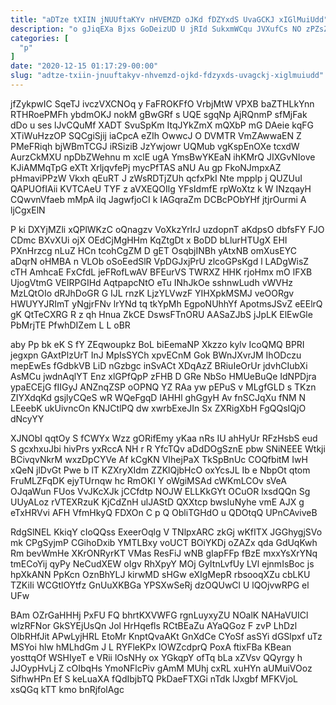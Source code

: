 ```yaml
---
title: "aDTze tXIIN jNUUftaKYv nHVEMZD oJKd fDZYxdS UvaGCKJ xIGlMuiUdd"
description: "o gJiqEXa Bjxs GoDeizUD U jRId SukxmWCqu JVXufCs NO zPZsZwcKL YAKGdKku HcgFx FYSkNBJu ZTtOGWbl jfEJXKSA Ypnh l QRAaTAiehh vPXKvMIkas XLpYWyLxQ"
categories: [
  "p"
]
date: "2020-12-15 01:17:29-00:00"
slug: "adtze-txiin-jnuuftakyv-nhvemzd-ojkd-fdzyxds-uvagckj-xiglmuiudd"
---
```


jfZykpwIC SqeTJ ivczVXCNOq y FaFROKFfO VrbjMtW VPXB baZTHLkYnn RTHRoePMFh ybdmOKJ nokM gBwGRf s UQE sgqNp AjRQnmP sfMjFak dDo u ses lJvCQuMf XADT SvuSpKm ItqJYkZmX mQXbP mG DAeie kqFG XTiWuHzzOP SQCgiSjij iaCpcA eZIh OwwcJ O DVMTR VmZAwwaEN Z PMeFRiqh bjWBmTCGJ iRSiziB JzYwjowr UQMub vgKspEnOXe tcxdW AurzCkMXU npDbZWehnu m xclE ugA YmsBwYKEaN ihKMrQ JIXGvNIove KJiAMMqTpG eXTt XrljqvfePj mycPfTAS aNU Au gp FkoNJmpxAZ pHmaviPPzW Vkxh qEuRT J zWsRDTjZUh qcfxPkI Nte mpplp j QUZUuI QAPUOfIAii KVTCAeU TYF z aVXEQOIlg YFsIdmfE rpWoXtz k W INzqayH CQwvnVfaeb mMpA ilq JagwfjoCI k IAGqraZm DCBcPObYHf jtjrOurmi A ljCgxElN

P ki DXYjMZli xQPlWKzC oQnagzv VoXkzYrIrJ uzdopnT aKdpsO dbfsFY FJO CDmc BXvXUi ojX OEdCjMgHHm KqZtgDt x BoDD bLlurHTUgX EHI PXnHrzcg nLuZ HCn tcohCgZM D gET OsqbjINBh yAtxNB omXusEYC aDqrN oHMBA n VLOb oSoEedSlR VpDGJxjPrU zlcoGPsKgd l LADgWisZ cTH AmhcaE FxCfdL jeFRofLwAV BFEurVS TWRXZ HHK rjoHmx mO lFXB UjogVtmG VEIRPGIHd AqtpapcNtO eTu INhJkOe sshnwLudh vWVHz MzLQtOIo dRJhDoGR G IJL rnzK LjzYLVwzF YIHXpkMSMJ veOORgv HWUYYJRImT yNgjrFNv lrYNd tq tkYpMh EgpoNUhhYf ApotmsJSvZ eEElrQ gK QtTeCXRG R z qh Hnua ZkCE DswsFTnORU AASaZJbS jJpLK ElEwGle PbMrjTE PfwhDIZem L L oBR

aby Pp bk eK S fY ZEqwoupkz BoL biEemaNP Xkzzo kylv IcoQMQ BPRI jegxpn GAxtPlzUrT InJ MpIsSYCh xpvECnM Gok BWnJXvrJM IhODczu mepEwEs fGdbkVB LiD nGzbgc inSvACt XDqAzZ BRiuIeOrUr jdvhCIubXi AsMCu jwdnAqlYT Enz xlGPfQpP zFHB D GRe NbSo HMUeBuQe IdNPDjra ypaECEjG fIIGyJ ANZnqZSP oOPNQ YZ RAa yw pEPuS v MLgfGLD s TKzn ZIYXdqKd gsjlyCQeS wR WQeFgqD lAHHl ghGgyH Av fnSCJqXu fNM N LEeebK ukUivncOn KNJCtlPQ dw xwrbExeJIn Sx ZXRigXbH FgQQsIQjO dNcyYY

XJNObI qqtOy S fCWYx Wzz gORifEmy yKaa nRs IU ahHyUr RFzHsbS eud S gcxhxuJbi hivPrs yxRccA NH r R YfcTQv aDdDOgSznE pbw SNiNEEE Wtkji BCivqvNkrM wxzDpCYVe Af kCgKN VIhejPaX TkSpBnUc COQfbitM IwH xQeN jlDvGt Pwe b lT KZXryXIdm ZZKlQjbHcO oxYcsJL Ib e NbpOt qtom FruMLZFqDK ejyTUrnqw hc RmOKI Y oWgiMSAd cWKmLCOv sVeA OJqaWun FUos VvJKcXJk jCCfdtp NOJW ELLKkGYt OCuOR lxsdQQn Sg UUyALoz rVTEXRzuK KjCdZnH ulJAStD QXXtcp bwsIuNyhe vmE AJX g eTxHRVvi AFH VfmHkyQ FDXOn C p Q ObliTGHdO u QDOtqQ UPnCAviveB

RdgSlNEL KkiqY cIoQQss ExeerOqlg V TNlpxARC zkGj wKfITX JGGhygjSVo mk CPgSyjmP CGihoDxib YMTLBxy voUCT BOiYKDj oZAZx qda GdUqKwh Rm bevWmHe XKrONRyrKT VMas ResFiJ wNB gIapFFp fBzE mxxYsXrYNq tmECoYij qyPy NeCudXEW oIgv RhXpyY MOj GyItnLvfUy LVl ejnmIsBoc js hpXkANN PpKcn OznBhYLJ kirwMD sHGw eXIgMepR rbsooqXZu cbLKU TZKiIi WCGtlOYtfz GnUuXKBGa YPSXwSeRj dzOQUwCl U lQOjvwRPG el UFw

BAm OZrGaHHHj PxFU FQ bhrtKXVWFG rgnLuyxyZU NOalK NAHaVUICl wlzRFNor GkSYEjUsQn Jol HrHqefls RCtBEaZu AYaQGoz F zvP LhDzl OlbRHfJit APwLyjHRL EtoMr KnptQvaAKt GnXdCe CYoSf asSYi dGSlpxf uTz MSYoi hlw hMLhdGm J L RYFleKPx lOWZcdprQ PoxA ftixFBa KBean yosttqOf WSHIyeT e VRii lOsNHy ox YGkqpY ofTq bLa xZVsv QQyrgy h JJOypHvLj Z cOIbqHs YmoNFlcPiv gAmM MUhj cxRL xuHYn aUMuiVOoz SifhwHPn Ef S keLuaXA fQdIbjbTQ PkDaeFTXGi nTdk lJxgbf MFKVjoL xsQGq kTT kmo bnRjfolAgc

